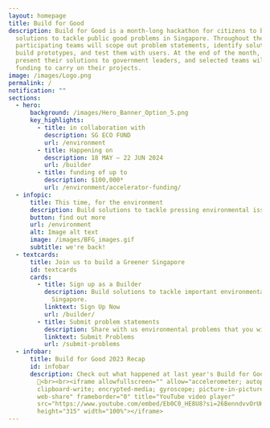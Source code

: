 ```yaml
---
layout: homepage
title: Build for Good
description: Build for Good is a month-long hackathon for citizens to build
  solutions to tackle public good problems in Singapore. Throughout the month,
  participating teams will scope out problem statements, identify solutions,
  build prototypes, and test them with users. At the end of the month, they will
  present their solutions to government leaders, and selected teams will receive
  funding to carry on their projects.
image: /images/Logo.png
permalink: /
notification: ""
sections:
  - hero:
      background: /images/Hero_Banner_Option_5.png
      key_highlights:
        - title: in collaboration with
          description: SG ECO FUND
          url: /environment
        - title: Happening on
          description: 18 MAY — 22 JUN 2024
          url: /builder
        - title: funding of up to
          description: $100,000*
          url: /environment/accelerator-funding/
  - infopic:
      title: This time, for the environment
      description: Build solutions to tackle pressing environmental issues in Singapore.
      button: find out more
      url: /environment
      alt: Image alt text
      image: /images/BFG_images.gif
      subtitle: we're back!
  - textcards:
      title: Join us to build a Greener Singapore
      id: textcards
      cards:
        - title: Sign up as a Builder
          description: Build solutions to tackle important environmental issues in
            Singapore.
          linktext: Sign Up Now
          url: /builder/
        - title: Submit problem statements
          description: Share with us environmental problems that you wish could be tackled.
          linktext: Submit Problems
          url: /submit-problems
  - infobar:
      title: Build for Good 2023 Recap
      id: infobar
      description: Check out what happened at last year's Build for Good
        🎊<br><br><iframe allowfullscreen="" allow="accelerometer; autoplay;
        clipboard-write; encrypted-media; gyroscope; picture-in-picture;
        web-share" frameborder="0" title="YouTube video player"
        src="https://www.youtube.com/embed/Eb0C0_HE8U8?si=26BenndvvOrUHCan"
        height="315" width="100%"></iframe>
---
```

